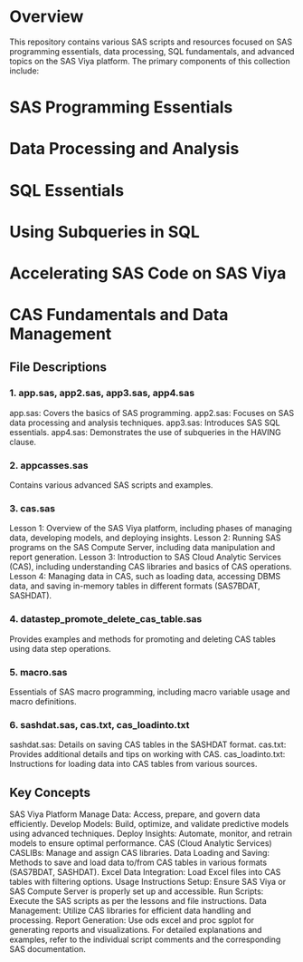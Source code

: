 # Overview
This repository contains various SAS scripts and resources focused on SAS programming essentials, data processing, SQL fundamentals, and advanced topics on the SAS Viya platform. The primary components of this collection include:

# SAS Programming Essentials
# Data Processing and Analysis
# SQL Essentials
# Using Subqueries in SQL
# Accelerating SAS Code on SAS Viya
# CAS Fundamentals and Data Management
## File Descriptions
### 1. app.sas, app2.sas, app3.sas, app4.sas
app.sas: Covers the basics of SAS programming.
app2.sas: Focuses on SAS data processing and analysis techniques.
app3.sas: Introduces SAS SQL essentials.
app4.sas: Demonstrates the use of subqueries in the HAVING clause.
### 2. appcasses.sas
Contains various advanced SAS scripts and examples.
### 3. cas.sas
Lesson 1: Overview of the SAS Viya platform, including phases of managing data, developing models, and deploying insights.
Lesson 2: Running SAS programs on the SAS Compute Server, including data manipulation and report generation.
Lesson 3: Introduction to SAS Cloud Analytic Services (CAS), including understanding CAS libraries and basics of CAS operations.
Lesson 4: Managing data in CAS, such as loading data, accessing DBMS data, and saving in-memory tables in different formats (SAS7BDAT, SASHDAT).
### 4. datastep_promote_delete_cas_table.sas
Provides examples and methods for promoting and deleting CAS tables using data step operations.
### 5. macro.sas
Essentials of SAS macro programming, including macro variable usage and macro definitions.
### 6. sashdat.sas, cas.txt, cas_loadinto.txt
sashdat.sas: Details on saving CAS tables in the SASHDAT format.
cas.txt: Provides additional details and tips on working with CAS.
cas_loadinto.txt: Instructions for loading data into CAS tables from various sources.
## Key Concepts
SAS Viya Platform
Manage Data: Access, prepare, and govern data efficiently.
Develop Models: Build, optimize, and validate predictive models using advanced techniques.
Deploy Insights: Automate, monitor, and retrain models to ensure optimal performance.
CAS (Cloud Analytic Services)
CASLIBs: Manage and assign CAS libraries.
Data Loading and Saving: Methods to save and load data to/from CAS tables in various formats (SAS7BDAT, SASHDAT).
Excel Data Integration: Load Excel files into CAS tables with filtering options.
Usage Instructions
Setup: Ensure SAS Viya or SAS Compute Server is properly set up and accessible.
Run Scripts: Execute the SAS scripts as per the lessons and file instructions.
Data Management: Utilize CAS libraries for efficient data handling and processing.
Report Generation: Use ods excel and proc sgplot for generating reports and visualizations.
For detailed explanations and examples, refer to the individual script comments and the corresponding SAS documentation.
